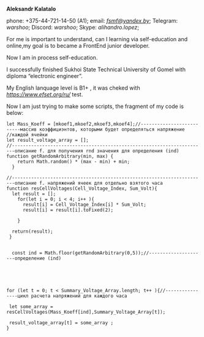 **Aleksandr Kalatalo**

phone: +375-44-721-14-50 (A1); email: *fsmf@yandex.by*;    Telegram: *warshoo*;    Discord: *warshoo*;    Skype: *alihandro.lopez*;

For me is important to understand, can I learning via self-education and online,my goal is to became a FrontEnd junior developer.

Now I am in process self-education.

I successfully finished Sukhoi State Technical University of Gomel with diploma “electronic engineer”.

My English lanquage level is B1+ , it was cheked with *https://www.efset.org/ru/* test.

Now I am just trying to make some scripts, the fragment of my code is below:

```
let Mass_Koeff = [mkoef1,mkoef2,mkoef3,mkoef4];//--------------------------массив коэффициэнтов, которыми будет определяться напряжение
//каждой ячейки
let result_voltage_array = [];
//-----------------------------------------------------------------------описание f. для получения rnd значения для определения (ind)
function getRandomArbitrary(min, max) {
    return Math.random() * (max - min) + min;
  }

//-----------------------------------------------------------------------описание f. напряжений ячеек для отдельно взятого часа
function resCellVoltages(Cell_Voltage_Index, Sum_Volt){
  let result = [];
    for(let i = 0; i < 4; i++ ){
      result[i] = Cell_Voltage_Index[i] * Sum_Volt;
      result[i] = result[i].toFixed(2);
      
    }
    
  return(result);
 }


  const ind = Math.floor(getRandomArbitrary(0,5));//---------------------определение (ind)
 
  

  

for (let t = 0; t < Summary_Voltage_Array.length; t++ ){//----------------цикл расчета напряжений для каждого часа

 let some_array = resCellVoltages(Mass_Koeff[ind],Summary_Voltage_Array[t]);

 result_voltage_array[t] = some_array ;
}
```

